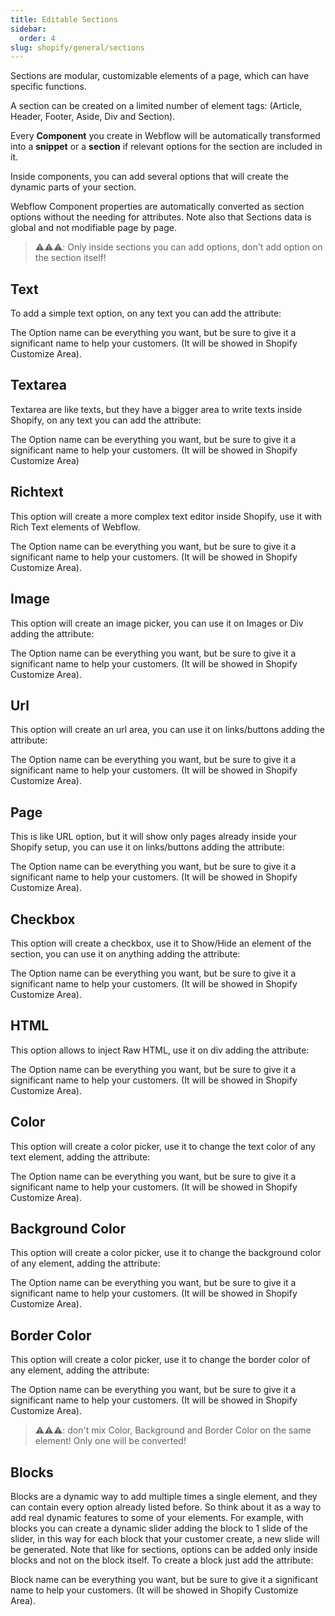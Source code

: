 ```yaml
---
title: Editable Sections
sidebar:
  order: 4
slug: shopify/general/sections
---
```


Sections are modular, customizable elements of a page, which can have specific functions.

A section can be created on a limited number of element tags: (Article, Header, Footer, Aside, Div and Section).

Every **Component** you create in Webflow will be automatically transformed into a **snippet** or a **section** if relevant options for the section are included in it.

Inside components, you can add several options that will create the dynamic parts of your section.

Webflow Component properties are automatically converted as section options without the needing for attributes. Note also that Sections data is global and not modifiable page by page.

> ⚠️⚠️⚠️: Only inside sections you can add options, don't add option on the section itself!

## Text
To add a simple text option, on any text you can add the attribute:

<custom-attribute dynamic name="option:text" value="option name"></custom-attribute>

The Option name can be everything you want, but be sure to give it a significant name to help your customers. (It will be showed in Shopify Customize Area).

## Textarea
Textarea are like texts, but they have a bigger area to write texts inside Shopify, on any text you can add the attribute:

<custom-attribute dynamic name="option:textarea" value="option name"></custom-attribute>

The Option name can be everything you want, but be sure to give it a significant name to help your customers. (It will be showed in Shopify Customize Area)

## Richtext
This option will create a more complex text editor inside Shopify, use it with Rich Text elements of Webflow.

<custom-attribute dynamic name="option:richtext" value="option name"></custom-attribute>

The Option name can be everything you want, but be sure to give it a significant name to help your customers. (It will be showed in Shopify Customize Area).

## Image
This option will create an image picker, you can use it on Images or Div adding the attribute:

<custom-attribute dynamic name="option:image" value="option name"></custom-attribute>

The Option name can be everything you want, but be sure to give it a significant name to help your customers. (It will be showed in Shopify Customize Area).

## Url
This option will create an url area, you can use it on links/buttons adding the attribute:

<custom-attribute dynamic name="option:url" value="option name"></custom-attribute>

The Option name can be everything you want, but be sure to give it a significant name to help your customers. (It will be showed in Shopify Customize Area).

## Page
This is like URL option, but it will show only pages already inside your Shopify setup, you can use it on links/buttons adding the attribute:

<custom-attribute dynamic name="option:page" value="option name"></custom-attribute>

The Option name can be everything you want, but be sure to give it a significant name to help your customers. (It will be showed in Shopify Customize Area).

## Checkbox
This option will create a checkbox, use it to Show/Hide an element of the section, you can use it on anything adding the attribute:

<custom-attribute dynamic name="option:checkbox" value="option name"></custom-attribute>

The Option name can be everything you want, but be sure to give it a significant name to help your customers. (It will be showed in Shopify Customize Area).

## HTML
This option allows to inject Raw HTML, use it on div adding the attribute:

<custom-attribute dynamic name="option:html" value="option name"></custom-attribute>

The Option name can be everything you want, but be sure to give it a significant name to help your customers. (It will be showed in Shopify Customize Area).

## Color
This option will create a color picker, use it to change the text color of any text element, adding the attribute:

<custom-attribute dynamic name="option:color" value="option name"></custom-attribute>

The Option name can be everything you want, but be sure to give it a significant name to help your customers. (It will be showed in Shopify Customize Area).

## Background Color
This option will create a color picker, use it to change the background color of any element, adding the attribute:

<custom-attribute dynamic name="option:bgcolor" value="option name"></custom-attribute>

The Option name can be everything you want, but be sure to give it a significant name to help your customers. (It will be showed in Shopify Customize Area).

## Border Color
This option will create a color picker, use it to change the border color of any element, adding the attribute:

<custom-attribute dynamic name="option:brcolor" value="option name"></custom-attribute>

The Option name can be everything you want, but be sure to give it a significant name to help your customers. (It will be showed in Shopify Customize Area).

> ⚠️⚠️⚠️: don't mix Color, Background and Border Color on the same element! Only one will be converted!

## Blocks
Blocks are a dynamic way to add multiple times a single element, and they can contain every option already listed before. So think about it as a way to add real dynamic features to some of your elements. For example, with blocks you can create a dynamic slider adding the block to 1 slide of the slider, in this way for each block that your customer create, a new slide will be generated. Note that like for sections, options can be added only inside blocks and not on the block itself. To create a block just add the attribute:

<custom-attribute dynamic name="block" value="block name"></custom-attribute>

Block name can be everything you want, but be sure to give it a significant name to help your customers. (It will be showed in Shopify Customize Area).

